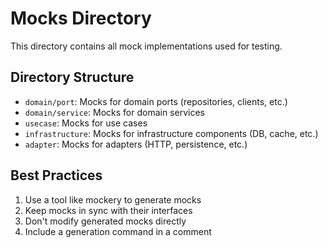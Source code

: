 # Mocks Directory

This directory contains all mock implementations used for testing.

## Directory Structure

- `domain/port`: Mocks for domain ports (repositories, clients, etc.)
- `domain/service`: Mocks for domain services
- `usecase`: Mocks for use cases
- `infrastructure`: Mocks for infrastructure components (DB, cache, etc.)
- `adapter`: Mocks for adapters (HTTP, persistence, etc.)

## Best Practices

1. Use a tool like mockery to generate mocks
2. Keep mocks in sync with their interfaces
3. Don't modify generated mocks directly
4. Include a generation command in a comment
